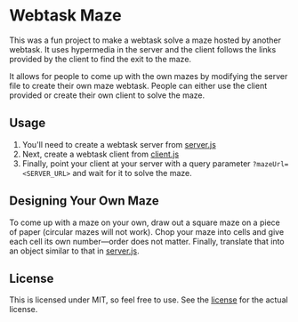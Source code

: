 # Webtask Maze

This was a fun project to make a webtask solve a maze hosted by another
webtask. It uses hypermedia in the server and the client follows the links
provided by the client to find the exit to the maze.

It allows for people to come up with the own mazes by modifying the server file
to create their own maze webtask. People can either use the client provided or
create their own client to solve the maze.

## Usage

1. You'll need to create a webtask server from [server.js](./server.js)
1. Next, create a webtask client from [client.js](./client.js)
1. Finally, point your client at your server with a query parameter
   `?mazeUrl=<SERVER_URL>` and wait for it to solve the maze.

## Designing Your Own Maze

To come up with a maze on your own, draw out a square maze on a piece of paper
(circular mazes will not work). Chop your maze into cells and give each cell its
own number—order does not matter. Finally, translate that into an object
similar to that in [server.js](./server.js).

## License

This is licensed under MIT, so feel free to use. See the [license](LICENSE) for
the actual license.
